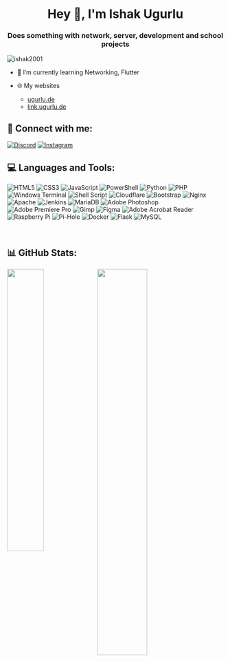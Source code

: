 <h1 align="center">Hey 👋, I'm Ishak Ugurlu</h1>
<h3 align="center">Does something with network, server, development and school projects</h3>

<p align="left"> <img src="https://komarev.com/ghpvc/?username=ishak2001&label=Profile%20views&color=0e75b6&style=flat" alt="ishak2001" /> </p>


<ul>
  <li>🌱 I’m currently learning Networking, Flutter</li>
</ul>
</ul>

<ul>
  <li>🌐 My websites</li>
  <ul>
    <li><a href="https://ugurlu.de" target="_blank">ugurlu.de</a></li>
    <li><a href="https://link.ugurlu.de" target="_blank">link.ugurlu.de</a></li>
  </ul>
</ul>

## 🔗 Connect with me:

  <a href="https://discord.gg/https://discord.gg/user/ishak2001" target="_blank"><img src="https://img.shields.io/badge/Discord-%237289DA.svg?logo=discord&amp;logoColor=white" alt="Discord"></a>
  <a href="https://instagram.com/ishak2001" target="_blank"><img src="https://img.shields.io/badge/Instagram-%23E4405F.svg?logo=Instagram&amp;logoColor=white" alt="Instagram"></a>

## 💻 Languages and Tools:
<p>
  <img src="https://img.shields.io/badge/html5-%23E34F26.svg?style=for-the-badge&amp;logo=html5&amp;logoColor=white" alt="HTML5">
  <img src="https://img.shields.io/badge/css3-%231572B6.svg?style=for-the-badge&amp;logo=css3&amp;logoColor=white" alt="CSS3">
  <img src="https://img.shields.io/badge/javascript-%23323330.svg?style=for-the-badge&amp;logo=javascript&amp;logoColor=%23F7DF1E" alt="JavaScript">
  <img src="https://img.shields.io/badge/PowerShell-%235391FE.svg?style=for-the-badge&amp;logo=powershell&amp;logoColor=white" alt="PowerShell">
  <img src="https://img.shields.io/badge/python-3670A0?style=for-the-badge&amp;logo=python&amp;logoColor=ffdd54" alt="Python">
  <img src="https://img.shields.io/badge/php-%23777BB4.svg?style=for-the-badge&amp;logo=php&amp;logoColor=white" alt="PHP">
  <img src="https://img.shields.io/badge/Windows%20Terminal-%234D4D4D.svg?style=for-the-badge&amp;logo=windows-terminal&amp;logoColor=white" alt="Windows Terminal">
  <img src="https://img.shields.io/badge/shell_script-%23121011.svg?style=for-the-badge&amp;logo=gnu-bash&amp;logoColor=white" alt="Shell Script">
  <img src="https://img.shields.io/badge/Cloudflare-F38020?style=for-the-badge&amp;logo=Cloudflare&amp;logoColor=white" alt="Cloudflare">
  <img src="https://img.shields.io/badge/bootstrap-%238511FA.svg?style=for-the-badge&amp;logo=bootstrap&amp;logoColor=white" alt="Bootstrap">
  <img src="https://img.shields.io/badge/nginx-%23009639.svg?style=for-the-badge&amp;logo=nginx&amp;logoColor=white" alt="Nginx">
  <img src="https://img.shields.io/badge/apache-%23D42029.svg?style=for-the-badge&amp;logo=apache&amp;logoColor=white" alt="Apache">
  <img src="https://img.shields.io/badge/jenkins-%232C5263.svg?style=for-the-badge&amp;logo=jenkins&amp;logoColor=white" alt="Jenkins">
  <img src="https://img.shields.io/badge/MariaDB-003545?style=for-the-badge&amp;logo=mariadb&amp;logoColor=white" alt="MariaDB">
  <img src="https://img.shields.io/badge/adobe%20photoshop-%2331A8FF.svg?style=for-the-badge&amp;logo=adobe%20photoshop&amp;logoColor=white" alt="Adobe Photoshop">
  <img src="https://img.shields.io/badge/Adobe%20Premiere%20Pro-9999FF.svg?style=for-the-badge&amp;logo=Adobe%20Premiere%20Pro&amp;logoColor=white" alt="Adobe Premiere Pro">
  <img src="https://img.shields.io/badge/Gimp-657D8B?style=for-the-badge&amp;logo=gimp&amp;logoColor=FFFFFF" alt="Gimp">
  <img src="https://img.shields.io/badge/figma-%23F24E1E.svg?style=for-the-badge&amp;logo=figma&amp;logoColor=white" alt="Figma">
  <img src="https://img.shields.io/badge/Adobe%20Acrobat%20Reader-EC1C24.svg?style=for-the-badge&amp;logo=Adobe%20Acrobat%20Reader&amp;logoColor=white" alt="Adobe Acrobat Reader">
  <img src="https://img.shields.io/badge/-RaspberryPi-C51A4A?style=for-the-badge&amp;logo=Raspberry-Pi" alt="Raspberry Pi">
  <img src="https://img.shields.io/badge/pihole-%2396060C.svg?style=for-the-badge&amp;logo=pi-hole&amp;logoColor=white" alt="Pi-Hole">
  <img src="https://img.shields.io/badge/docker-%230db7ed.svg?style=for-the-badge&amp;logo=docker&amp;logoColor=white" alt="Docker">
  <img src="https://img.shields.io/badge/flask-%23000.svg?style=for-the-badge&amp;logo=flask&amp;logoColor=white" alt="Flask">
  <img src="https://img.shields.io/badge/mysql-%2300000f.svg?style=for-the-badge&amp;logo=mysql&amp;logoColor=white" alt="MySQL">
</p>

<br>

## 📊 GitHub Stats:
<p><img width="41%" align="left" src="https://github-readme-stats.vercel.app/api/top-langs/?username=ishak2001&layout=compact&show_icons=true&theme=dark&locale=de" /></p>
<p><img width="48%" align="left" src="https://github-readme-stats.vercel.app/api?username=ishak2001&show_icons=true&theme=dark&locale=de" /></p>
